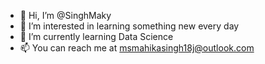 - 👋 Hi, I’m @SinghMaky
- 👀 I’m interested in learning something new every day
- 🌱 I’m currently learning Data Science
- 📫 You can reach me at msmahikasingh18j@outlook.com

<!---
SinghMaky/SinghMaky is a ✨ special ✨ repository because its `README.md` (this file) appears on your GitHub profile.
You can click the Preview link to take a look at your changes.
--->

